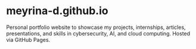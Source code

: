 # meyrina-d.github.io
 Personal portfolio website to showcase my projects, internships, articles, presentations, and skills in cybersecurity, AI, and cloud computing. Hosted via GitHub Pages.
